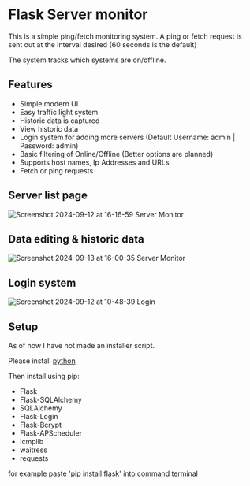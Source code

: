 # Flask Server monitor
This is a simple ping/fetch monitoring system. A ping or fetch request is sent out at the interval desired (60 seconds is the default)

The system tracks which systems are on/offline. 

## Features
- Simple modern UI
- Easy traffic light system
- Historic data is captured
- View historic data
- Login system for adding more servers (Default Username: admin | Password: admin)
- Basic filtering of Online/Offline (Better options are planned)
- Supports host names, Ip Addresses and URLs
- Fetch or ping requests

## Server list page
![Screenshot 2024-09-12 at 16-16-59 Server Monitor](https://github.com/user-attachments/assets/c949709b-9402-40fc-83c8-b00d31f34583)

## Data editing & historic data
![Screenshot 2024-09-13 at 16-00-35 Server Monitor](https://github.com/user-attachments/assets/07d973c4-f70c-408c-9b7b-9b0ad0d2b923)


## Login system
![Screenshot 2024-09-12 at 10-48-39 Login](https://github.com/user-attachments/assets/d4763e35-1cae-4ab8-aeb0-8b69bdb59d60)

## Setup

As of now I have not made an installer script.

Please install [python](https://www.python.org/)

Then install using pip:
- Flask
- Flask-SQLAlchemy
- SQLAlchemy
- Flask-Login
- Flask-Bcrypt
- Flask-APScheduler
- icmplib
- waitress
- requests

for example paste 'pip install flask' into command terminal
